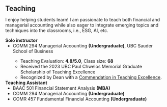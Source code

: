  
 <h2 id="teaching" style="margin: 2px 0px 0px;"> <br> 
<br> Teaching</h2>

I enjoy helping students learn! I am passionate to teach both financial and managerial accounting while also eager to integrate emerging topics and techniques into the classrooms, i.e., ESG, AI, etc. 

<h4 style="margin:0 0  0;">Solo instructor</h4>  
<ul style="margin:0 0 0;">
  <li><autocolor> COMM 294 Managerial Accounting <strong>(Undergraduate)</strong>, UBC Sauder School of Business</autocolor></li>
  <ul>
     <li> Teaching Evaluation: <strong>4.8/5.0</strong>, Class size: <strong>68</strong> </li>
      <li> Received the 2023 UBC Paul Chwelos Memorial Graduate Scholarship of Teaching Excellence</li>
      <li> Recognized by Dean with a <a href="assets/files/Teaching Commendation Letter - Li.pdf">Commendation in Teaching Excellence</a>. </li>
     </ul>
</ul> 

<h4 style="margin:0 0px 0;">Teaching Assistant</h4>  
<ul style="margin:0 0 5px;">
       <li><autocolor>BAAC 501 Financial Statement Analysis <strong> (MBA)</strong></autocolor></li>
       <li><autocolor>COMM 294 Managerial Accounting <strong>(Undergraduate)</strong></autocolor></li>
       <li><autocolor>COMR 457 Fundamental Financial Accounting <strong>(Undergraduate)</strong></autocolor></li> 
</ul>
